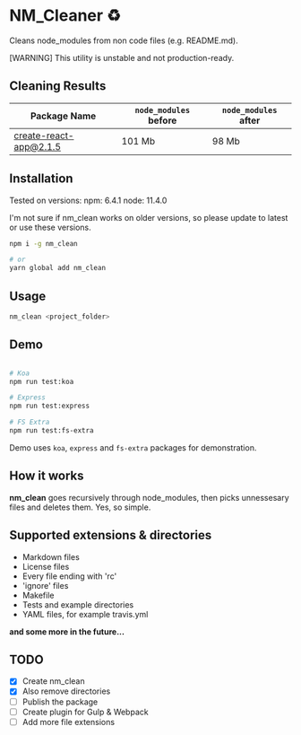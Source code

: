 # NM_Cleaner :recycle:

Cleans node_modules from non code files (e.g. README.md).

[WARNING] This utility is unstable and not production-ready.

## Cleaning Results

| Package Name | `node_modules` before | `node_modules` after |
|--------------|----------------------|-----------------------|
|create-react-app@2.1.5 | 101 Mb | 98 Mb |

## Installation

Tested on versions:
npm: 6.4.1
node: 11.4.0

I'm not sure if nm_clean works on older versions, so please update to latest or use these versions.

```sh
npm i -g nm_clean

# or
yarn global add nm_clean
```

## Usage

```sh
nm_clean <project_folder>
```

## Demo

```sh

# Koa
npm run test:koa

# Express
npm run test:express

# FS Extra
npm run test:fs-extra
```

Demo uses `koa`, `express` and `fs-extra` packages for demonstration.

## How it works

**nm_clean** goes recursively through node_modules, then picks unnessesary files and deletes them. Yes, so simple.

## Supported extensions & directories

* Markdown files
* License files
* Every file ending with 'rc'
* 'ignore' files
* Makefile
* Tests and example directories
* YAML files, for example travis.yml

__and some more in the future...__

## TODO

- [x] Create nm_clean
- [x] Also remove directories
- [ ] Publish the package
- [ ] Create plugin for Gulp & Webpack
- [ ] Add more file extensions
